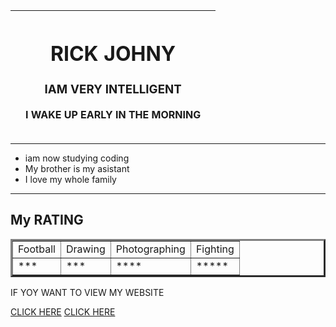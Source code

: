 <html lang="en" dir="ltr">
  <head>
    <meta charset="utf-8">
    <title>RICKY</title>
  </head>
  <body>
    <table>
      <thead>
      <tr>
<th><img src="C:\Users\RR\Desktop\RICKY NECESSARY FILE\lol.png" alt=""></th>
<th><h1>RICK JOHNY</h1>
<h3>IAM VERY INTELLIGENT</h3>
<p>I WAKE UP EARLY IN THE MORNING</p><th>
  </tr>
  </thead>
  </table>
<hr noshade="50">
<ul>
  <li>iam now studying coding</li>
  <li>My brother is my asistant</li>
  <li>I love my whole family</li>
</ul>
<hr noshade="50">
<h2>My RATING</h2>
<table border="3">
  <tr>
    <td>Football</td>
    <td>Drawing</td>
    <td>Photographing</td>
    <td>Fighting</td>
  </tr>
  <tr>
    <td>***</td>
    <td>***</td>
    <td>****</td>
    <td>*****</td>
  </tr>

</table>
<p>IF YOY WANT TO VIEW MY WEBSITE</p>
<a href="MY SITE.HTML">CLICK HERE</a>
<a href="https://slide-pro.github.io/kk/">CLICK HERE</a>


  </body>
</html>
